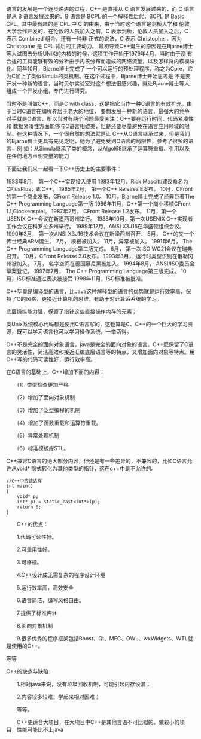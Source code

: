 语言的发展是一个逐步递进的过程，C++ 是直接从 C 语言发展过来的，而 C 语言是从 B 语言发展过来的，B 语言是
BCPL 的一个解释性后代，BCPL 是 Basic CPL。其中最有趣的是 CPL 中 C 的由来，由于当时这个语言是剑桥大学和
伦敦大学合作开发的，在伦敦的人员加入之前，C 表示剑桥，伦敦人员加入之后，C 表示 Combined 组合。还有一种非
正式的说法，C 表示 Christopher，因为 Christopher 是 CPL 背后的主要动力。
最初导致C++诞生的原因是在Bjarne博士等人试图去分析UNIX的内核的时候，这项工作开始于1979年4月，当时由于没
有合适的工具能够有效的分析由于内核分布而造成的网络流量，以及怎样将内核模块化。同年10月，Bjarne博士完成了
一个可以运行的预处理程序，称之为Cpre，它为C加上了类似Simula的类机制。在这个过程中，Bjarne博士开始思考是
不是要开发一种新的语言，当时贝尔实验室对这个想法很感兴趣，就让Bjarne博士等人组成一个开发小组，专门进行研究。

当时不是叫做C++，而是C with class，这是把它当作一种C语言的有效扩充。由于当时C语言在编程界居于老大的地位，
要想发展一种新的语言，最强大的竞争对手就是C语言，所以当时有两个问题最受关注：C++要在运行时间、代码紧凑性和
数据紧凑性方面能够与C语言相媲美，但是还要尽量避免在语言应用领域的限制。在这种情况下，一个很自然的想法就是让
C++从C语言继承过来，但是我们的Bjarne博士更具有先见之明，他为了避免受到C语言的局限性，参考了很多的语言，例
如：从Simula继承了类的概念，从Algol68继承了运算符重载、引用以及在任何地方声明变量的能力

下面让我们来一起看一下C++历史上的主要事件：

1983年8月， 第一个C++实现投入使用
1983年12月，Rick Mascitti建议命名为CPlusPlus，即C++。
1985年2月， 第一个C++ Release E发布。
10月，CFront的第一个商业发布，CFront Release 1.0。
10月，Bjarne博士完成了经典巨著The C++ Programming Language第一版
1986年11月，C++第一个商业移植CFront 1.1,Glockenspiel。
1987年2月， CFront Release 1.2发布。
11月，第一个USENIX C++会议在新墨西哥州举行。
1988年10月，第一次USENIX C++实现者工作会议在科罗拉多州举行。
1989年12月，ANSI X3J16在华盛顿组织会议。
1990年3月， 第一次ANSI X3J16技术会议在新泽西州召开．
5月， C++的又一个传世经典ARM诞生。
7月， 模板被加入。
11月，异常被加入。
1991年6月， The C++ Programming Language第二版完成。
6月， 第一次ISO WG21会议在瑞典召开。
10月，CFront Release 3.0发布。
1993年3月， 运行时类型识别在俄勒冈州被加入。
7月， 名字空间在德国慕尼黑被加入。
1994年8月， ANSI/ISO委员会草案登记。
1997年7月， The C++ Programming Language第三版完成。
10月，ISO标准通过表决被接受
1998年11月，ISO标准被批准。


C++毕竟是编译型的语言，比Java这种解释型的语言的优势就是运行效率高，保持了C的风格，更接近计算机的思维，有助于对计算系系统的学习。

底层操纵能力强，保留了指针这些直接操作内存的元素；

类Unix系统核心代码都是使用C语言写的，这也算是C、C++的一个巨大的学习资源，既可以学习语言也可以学习操作系统，一举两得。

C++不是完全的面向对象语言，java是完全的面向对象的语言。C++既保留了C语言的灵活性，简洁高效和接近汇编底层语言等的特点，又增加面向对象等特点。用C++写的代码可读性好，运行效率高。

在C语言的基础上，C++增加下面的内容：

　　（1）类型检查更加严格

　　（2）增加了面向对象机制

　　（3）增加了泛型编程的机制

　　（4）增加了函数重载和运算符重载。

　　（5）异常处理机制

　　（6）标准模板库STL。

C++兼容C语言的绝大部分内容，但还是有一些差异的，不兼容的，比如C语言允许从void* 隐式转化为其他类型的指针，这在c++中是不允许的。
```
//C++中应该这样
int main()
{
    void* p;
    int* p1 = static_cast<int*>(p);
    return 0;
}
```

　　C++的优点：

　　1.代码可读性好。

　　2.可重用性好。

　　3.可移植。

　　4.C++设计成无需复杂的程序设计环境

　　5.运行效率高，高效安全

　　6.语言简洁，编写风格自由。

　　7.提供了标准库stl

　　8.面向对象机制

　　9.很多优秀的程序框架包括Boost、Qt、MFC、OWL、wxWidgets、WTL就是使用的C++。

等等

C++的缺点与缺陷：

　　1.相对java来说，没有垃圾回收机制，可能引起内存设漏；

　　2.内容较多较难，学起来相对困难；

　　等等。

　　C++更适合大项目，在大项目中C++是其他言语不可比拟的。做较小的项目，性能可能比不上java